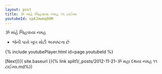 ```yaml
---
layout: post
title: ૐ માંહે જિહવાયા નમહ ૧૧ ટાઈમ્સ
youtubeId: xpAJmwmq90M
---
```

 
 
 ૐ માંહે જિહવાયા નમહ  
 
 -  જેની પાસે ખૂબ મોટી અસ્પષ્ટતા છે 
 
  
 
  
 
 
 
 
 
 


{% include youtubePlayer.html id=page.youtubeId %}
 
[Next]({{ site.baseurl }}{% link  split1/_posts/2012-11-21-ૐ મહા દંથયા નમહ ૧૧ ટાઈમ્સ.md%})
 
